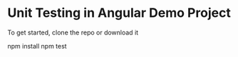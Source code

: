 # Unit Testing in Angular Demo Project

To get started, clone the repo or download it

npm install
npm test
